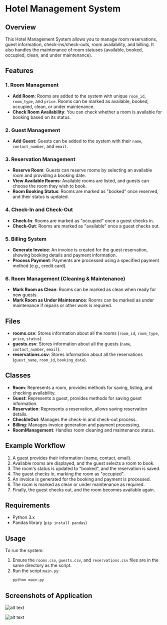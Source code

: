 # Hotel Management System

## Overview
This Hotel Management System allows you to manage room reservations, guest information, check-ins/check-outs, room availability, and billing. It also handles the maintenance of room statuses (available, booked, occupied, clean, and under maintenance).

## Features

### 1. Room Management
- **Add Room**: Rooms are added to the system with unique `room_id`, `room_type`, and `price`. Rooms can be marked as available, booked, occupied, clean, or under maintenance.
- **Check Room Availability**: You can check whether a room is available for booking based on its status.

### 2. Guest Management
- **Add Guest**: Guests can be added to the system with their `name`, `contact_number`, and `email`.

### 3. Reservation Management
- **Reserve Room**: Guests can reserve rooms by selecting an available room and providing a booking date.
- **View Available Rooms**: Available rooms are listed, and guests can choose the room they wish to book.
- **Room Booking Status**: Rooms are marked as "booked" once reserved, and their status is updated.

### 4. Check-In and Check-Out
- **Check-In**: Rooms are marked as "occupied" once a guest checks in.
- **Check-Out**: Rooms are marked as "available" once a guest checks out.

### 5. Billing System
- **Generate Invoice**: An invoice is created for the guest reservation, showing booking details and payment information.
- **Process Payment**: Payments are processed using a specified payment method (e.g., credit card).

### 6. Room Management (Cleaning & Maintenance)
- **Mark Room as Clean**: Rooms can be marked as clean when ready for new guests.
- **Mark Room as Under Maintenance**: Rooms can be marked as under maintenance if repairs or other work is required.

## Files
- **rooms.csv**: Stores information about all the rooms (`room_id`, `room_type`, `price`, `status`).
- **guests.csv**: Stores information about all the guests (`name`, `contact_number`, `email`).
- **reservations.csv**: Stores information about all the reservations (`guest_name`, `room_id`, `booking_date`).

## Classes
- **Room**: Represents a room, provides methods for saving, listing, and checking availability.
- **Guest**: Represents a guest, provides methods for saving guest information.
- **Reservation**: Represents a reservation, allows saving reservation details.
- **CheckInOut**: Manages the check-in and check-out process.
- **Billing**: Manages invoice generation and payment processing.
- **RoomManagement**: Handles room cleaning and maintenance status.

## Example Workflow
1. A guest provides their information (name, contact, email).
2. Available rooms are displayed, and the guest selects a room to book.
3. The room's status is updated to "booked", and the reservation is saved.
4. The guest checks in, marking the room as "occupied".
5. An invoice is generated for the booking and payment is processed.
6. The room is marked as clean or under maintenance as required.
7. Finally, the guest checks out, and the room becomes available again.

## Requirements
- Python 3.x
- Pandas library (`pip install pandas`)

## Usage
To run the system:
1. Ensure the `rooms.csv`, `guests.csv`, and `reservations.csv` files are in the same directory as the script.
2. Run the script `main.py`:
   ```bash
   python main.py

## Screenshots of Application

 ![alt text](images/roomreservation_with_Invoice.png)

 ![alt text](images/roomreservation_with_validations.png)